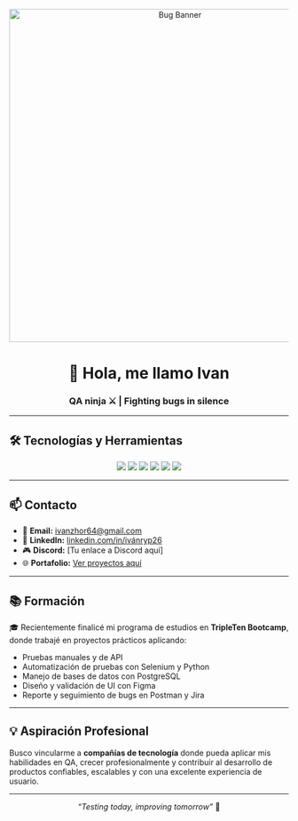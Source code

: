 <!-- Banner animado de Bug -->
<p align="center">
  <img src="assets/bug" width="600" alt="Bug Banner">
</p>

<h1 align="center">👋 Hola, me llamo Ivan</h1>
<h3 align="center">QA ninja ⚔️ | Fighting bugs in silence</h3>

---

## 🛠️ Tecnologías y Herramientas
<p align="center">
  <img src="https://img.shields.io/badge/Android-3DDC84?style=for-the-badge&logo=android&logoColor=white"/>
  <img src="https://img.shields.io/badge/Postman-FF6C37?style=for-the-badge&logo=postman&logoColor=white"/>
  <img src="https://img.shields.io/badge/PostgreSQL-316192?style=for-the-badge&logo=postgresql&logoColor=white"/>
  <img src="https://img.shields.io/badge/Selenium-43B02A?style=for-the-badge&logo=selenium&logoColor=white"/>
  <img src="https://img.shields.io/badge/Python-3776AB?style=for-the-badge&logo=python&logoColor=white"/>
  <img src="https://img.shields.io/badge/Figma-F24E1E?style=for-the-badge&logo=figma&logoColor=white"/>
</p>

---

## 📫 Contacto
- 📧 **Email:** [ivanzhor64@gmail.com](mailto:ivanzhor64@gmail.com)  
- 💼 **LinkedIn:** [linkedin.com/in/ivánryp26](https://www.linkedin.com/in/ivánryp26)  
- 🎮 **Discord:** [Tu enlace a Discord aquí]  
- 🌐 **Portafolio:** [Ver proyectos aquí](#)  

---

## 📚 Formación
🎓 Recientemente finalicé mi programa de estudios en **TripleTen Bootcamp**, donde trabajé en proyectos prácticos aplicando:  
- Pruebas manuales y de API  
- Automatización de pruebas con Selenium y Python  
- Manejo de bases de datos con PostgreSQL  
- Diseño y validación de UI con Figma  
- Reporte y seguimiento de bugs en Postman y Jira  

---

## 💡 Aspiración Profesional
Busco vincularme a **compañías de tecnología** donde pueda aplicar mis habilidades en QA, crecer profesionalmente y contribuir al desarrollo de productos confiables, escalables y con una excelente experiencia de usuario.  

---

<p align="center">
  <em>“Testing today, improving tomorrow”</em> 🚀
</p>

